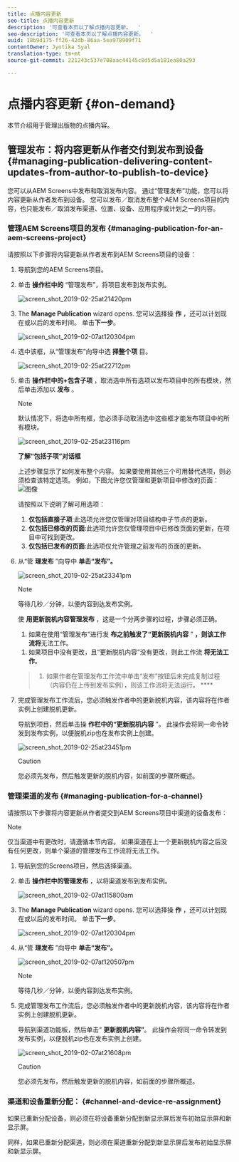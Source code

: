 ```yaml
---
title: 点播内容更新
seo-title: 点播内容更新
description: '可查看本页以了解点播内容更新。  '
seo-description: '可查看本页以了解点播内容更新。  '
uuid: 18b9d175-ff26-42db-86aa-5ea978909f71
contentOwner: Jyotika Syal
translation-type: tm+mt
source-git-commit: 221243c537e708aac44145c8d5d5a181ea80a293

---
```



# 点播内容更新 {#on-demand}

本节介绍用于管理出版物的点播内容。

## 管理发布：将内容更新从作者交付到发布到设备 {#managing-publication-delivering-content-updates-from-author-to-publish-to-device}

您可以从AEM Screens中发布和取消发布内容。 通过“管理发布”功能，您可以将内容更新从作者发布到设备。 您可以发布／取消发布整个AEM Screens项目的内容，也只能发布／取消发布渠道、位置、设备、应用程序或计划之一的内容。

### 管理AEM Screens项目的发布 {#managing-publication-for-an-aem-screens-project}

请按照以下步骤将内容更新从作者发布到AEM Screens项目的设备：

1. 导航到您的AEM Screens项目。
1. 单击 **操作栏中的** “管理发布”，将项目发布到发布实例。

   ![screen_shot_2019-02-25at21420pm](assets/screen_shot_2019-02-25at21420pm.png)

1. The **Manage Publication** wizard opens. 您可以选择操 **作** ，还可以计划现在或以后的发布时间。 单击&#x200B;**下一步**。

   ![screen_shot_2019-02-07at120304pm](assets/screen_shot_2019-02-07at120304pm.png)

1. 选中该框，从“管理发布”向导中选 **择整个项** 目。

   ![screen_shot_2019-02-25at22712pm](assets/screen_shot_2019-02-25at22712pm.png)

1. 单击 **操作栏中的+包含子项** ，取消选中所有选项以发布项目中的所有模块，然后单击添加以 **发布** 。

   >[!NOTE]
   >
   >默认情况下，将选中所有框，您必须手动取消选中这些框才能发布项目中的所有模块。

   ![screen_shot_2019-02-25at23116pm](assets/screen_shot_2019-02-25at23116pm.png)

   **了解“包括子项”对话框**

   上述步骤显示了如何发布整个内容。 如果要使用其他三个可用替代选项，则必须检查该特定选项。
例如，下图允许您仅管理和更新项目中修改的页面：
   ![图像](assets/author-publish-manage.png)

   请按照以下说明了解可用选项：

   1. **仅包括直接子项**:此选项允许您仅管理对项目结构中子节点的更新。
   1. **仅包括已修改的页面**:此选项允许您仅管理项目中已修改页面的更新，在项目中可找到更改。
   1. **仅包括已发布的页面**:此选项仅允许管理之前发布的页面的更新。


1. 从“管 **理发布** ”向导中 **单击“发布”。**

   ![screen_shot_2019-02-25at23341pm](assets/screen_shot_2019-02-25at23341pm.png)

   >[!NOTE]
   >
   >等待几秒／分钟，以便内容到达发布实例。
   >
   >
   >使 **用更新脱机内容管理发布** ，这是一个分两步骤的过程，步骤必须正确。
   >
   >
   >
   >    1. 如果在使用“管理发布”进行发 **布之前触发了“更新脱机内容** ” **，则该工作流将**&#x200B;无法工作。
      >
      >    
   1. 如果项目中没有更改，且“更新脱机内容”没有更改，则此工作流 **将无法工作**。
   >    1. 如果作者在管理发布工作流中单击“发布”按钮后未完成复制过程（内容仍在上传到发布实例），则该工作流将无法运行。 ****


1. 完成管理发布工作流后，您必须触发作者中的更新脱机内容，该内容将在作者实例上创建脱机更新。

   导航到项目，然后单击操 **作栏中的“更新脱机内容** ”。 此操作会将同一命令转发到发布实例，以便脱机zip也在发布实例上创建。

   ![screen_shot_2019-02-25at23451pm](assets/screen_shot_2019-02-25at23451pm.png)

   >[!CAUTION]
   >
   >您必须先发布，然后触发更新的脱机内容，如前面的步骤所概述。

### 管理渠道的发布 {#managing-publication-for-a-channel}

请按照以下步骤将内容更新从作者提交到AEM Screens项目中渠道的设备发布：

>[!NOTE]
>
>仅当渠道中有更改时，请遵循本节内容。 如果渠道在上一个更新脱机内容之后没有任何更改，则单个渠道的管理发布工作流将无法工作。

1. 导航到您的Screens项目，然后选择渠道。
1. 单击 **操作栏中的管理发布** ，以将渠道发布到发布实例。

   ![screen_shot_2019-02-07at115800am](assets/screen_shot_2019-02-07at115800am.png)

1. The **Manage Publication** wizard opens. 您可以选择操 **作** ，还可以计划现在或以后的发布时间。 单击&#x200B;**下一步**。

   ![screen_shot_2019-02-07at120304pm](assets/screen_shot_2019-02-07at120304pm.png)

1. 从“管 **理发布** ”向导中 **单击“发布”。**

   ![screen_shot_2019-02-07at120507pm](assets/screen_shot_2019-02-07at120507pm.png)

   >[!NOTE]
   >
   >等待几秒／分钟，以便内容到达发布实例。

1. 完成管理发布工作流后，您必须触发作者中的更新脱机内容，该内容将在作者实例上创建脱机更新。

   导航到渠道功能板，然后单击“ **更新脱机内容”**。 此操作会将同一命令转发到发布实例，以便脱机zip也在发布实例上创建。

   ![screen_shot_2019-02-07at21608pm](assets/screen_shot_2019-02-07at21608pm.png)

   >[!CAUTION]
   >
   >您必须先发布，然后触发更新的脱机内容，如前面的步骤所概述。

### 渠道和设备重新分配： {#channel-and-device-re-assignment}

如果已重新分配设备，则必须在将设备重新分配到新显示屏后发布初始显示屏和新显示屏。

同样，如果已重新分配渠道，则必须在渠道重新分配到新显示屏后发布初始显示屏和新显示屏。